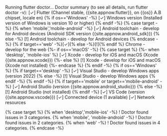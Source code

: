 Running flutter doctor...
Doctor summary (to see all details, run flutter doctor -v):
[✓] Flutter (Channel stable, {{site.appnow.flutter}}, on {{os}} A.B chipset, locale en)
{% if os=='Windows' -%}
[✓] Windows version (Installed version of Windows is version 10 or higher)
{% endif -%}
{% case target -%}
{% when 'mobile','mobile-android' -%}
[✓] Android toolchain - develop for Android devices (Android SDK version {{site.appnow.android_sdk}})
{% else -%}
[!] Android toolchain - develop for Android devices
{% endcase -%}
{% if target=='web' -%}[✓]{% else -%}[!]{% endif %} Chrome - develop for the web
{%- if os=='macOS' -%}
{% case target %}
{%- when 'desktop', 'mobile-ios' %}
[✓] Xcode - develop for iOS and macOS (Xcode {{site.appnow.xcode}})
{%- else %}
[!] Xcode - develop for iOS and macOS (Xcode not installed)
{%- endcase %}
{% endif -%}
{% if os=='Windows' %}
{% if target=='desktop' -%}
[✓] Visual Studio - develop Windows apps (version 2022)
{% else -%}
[!] Visual Studio - develop Windows apps
{% endif -%}
{% endif -%}
{% if target=='mobile' or target=='mobile-android' -%}
[✓] Android Studio (version {{site.appnow.android_studio}})
{% else -%}
[!] Android Studio (not installed)
{% endif -%}
[✓] VS Code (version {{site.appnow.vscode}})
[✓] Connected device (1 available)
[✓] Network resources

{% case target %}
{% when 'desktop','mobile-ios' -%}
! Doctor found issues in 3 categories.
{% when 'mobile', 'mobile-android' -%}
! Doctor found issues in 2 categories.
{% when 'web' -%}
! Doctor found issues in 4 categories.
{% endcase -%}

